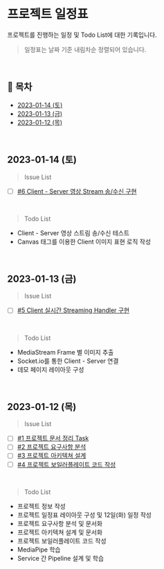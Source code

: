 # 프로젝트 일정표

프로젝트를 진행하는 일정 및 Todo List에 대한 기록입니다.

> 일정표는 날짜 기준 내림차순 정렬되어 있습니다.

<br>

## 📝 목차

- [2023-01-14 (토)](#2023-01-14-토)
- [2023-01-13 (금)](#2023-01-13-금)
- [2023-01-12 (목)](#2023-01-12-목)

<br>

## 2023-01-14 (토)

> Issue List

- [ ] [#6 Client - Server 영상 Stream 송/수신 구현](https://github.com/jcggl/test_realtimeapi/issues/6)

<br>

> Todo List

- Client - Server 영상 스트림 송/수신 테스트
- Canvas 태그를 이용한 Client 이미지 표현 로직 작성

<br>

## 2023-01-13 (금)

> Issue List

- [ ] [#5 Client 실시간 Streaming Handler 구현](https://github.com/jcggl/test_realtimeapi/issues/5)

<br>

> Todo List

- MediaStream Frame 별 이미지 추출
- Socket.io를 통한 Client - Server 연결
- 데모 페이지 레이아웃 구성

<br>

## 2023-01-12 (목)

> Issue List

- [ ] [#1 프로젝트 문서 정리 Task](https://github.com/jcggl/test_realtimeapi/issues/1)
- [ ] [#2 프로젝트 요구사항 분석](https://github.com/jcggl/test_realtimeapi/issues/2)
- [ ] [#3 프로젝트 아키텍쳐 설계](https://github.com/jcggl/test_realtimeapi/issues/3)
- [ ] [#4 프로젝트 보일러플레이트 코드 작성](https://github.com/jcggl/test_realtimeapi/issues/4)

<br>

> Todo List

- 프로젝트 정보 작성
- 프로젝트 일정표 레이아웃 구성 및 12일(화) 일정 작성
- 프로젝트 요구사항 분석 및 문서화
- 프로젝트 아키텍쳐 설계 및 문서화
- 프로젝트 보일러플레이트 코드 작성
- MediaPipe 학습
- Service 간 Pipeline 설계 및 학습

